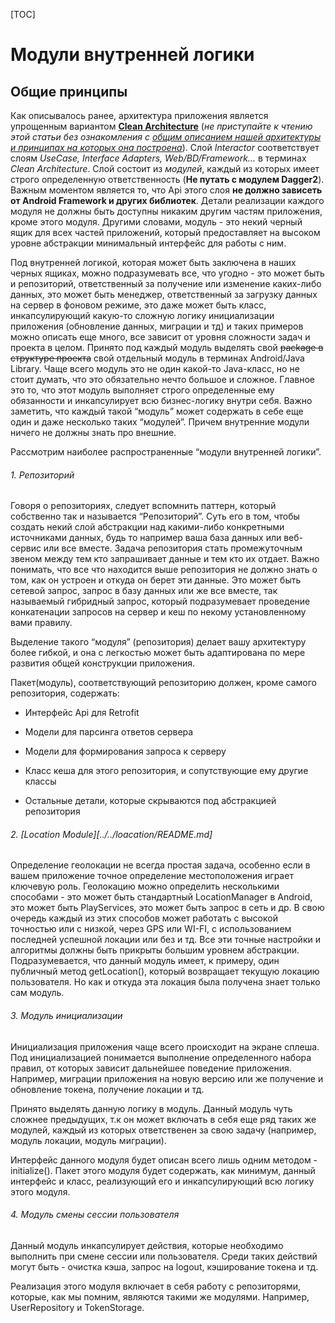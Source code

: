[TOC]

# Модули внутренней логики

## Общие принципы

Как описывалось ранее, архитектура приложения является упрощенным вариантом
[**Clean Architecture**][clean] (*не приступайте к чтению этой статьи без ознакомления с
[общим описанием нашей архитектуры и принципах на которых она построена][archs]*).
Слой *Interactor* соответствует слоям *UseCase, Interface Adapters, Web/BD/Framework…*
в терминах *Clean Architecture*. Слой состоит из *модулей*, каждый из которых
имеет строго определенную ответственность (**Не путать с модулем Dagger2**).
Важным моментом является то, что Api этого слоя **не должно зависеть от
Android Framework и других библиотек**. Детали реализации каждого модуля
не должны быть доступны никаким другим частям приложения, кроме этого модуля.
Другими словами, модуль - это некий черный ящик для всех частей приложений,
который предоставляет на высоком уровне абстракции минимальный интерфейс
для работы с ним.

Под внутренней логикой, которая может быть заключена в наших черных ящиках,
можно подразумевать все, что угодно - это может быть и репозиторий,
ответственный за получение или изменение каких-либо данных, это может быть
менеджер, ответственный за загрузку данных на сервер в фоновом режиме,
это даже может быть класс, инкапсулирующий какую-то сложную логику
инициализации приложения (обновление данных, миграции и тд) и таких примеров
можно описать еще много, все зависит от уровня сложности задач и проекта
в целом. Принято под каждый модуль выделять свой ~~package в структуре проекта~~
свой отдельный модуль в терминах Android/Java Library.
Чаще всего модуль это не один какой-то Java-класс, но не стоит думать,
что это обязательно нечто большое и сложное. Главное это то, что этот модуль
выполняет строго определенные ему обязанности и инкапсулирует всю бизнес-логику
внутри себя. Важно заметить, что каждый такой “модуль” может содержать в себе
еще один и даже несколько таких “модулей”. Причем внутренние модули ничего не
должны знать про внешние.

Рассмотрим наиболее распространенные “модули внутренней логики”.

###### 1. Репозиторий

Говоря о репозиториях, следует вспомнить паттерн, который собственно
так и называется “Репозиторий”. Суть его в том, чтобы создать некий слой
абстракции над какими-либо конкретными источниками данных, будь то например
ваша база данных или веб-сервис или все вместе. Задача репозитория стать
промежуточным звеном между тем кто запрашивает данные и тем кто их отдает.
Важно понимать, что все что находится выше репозитория не должно знать о том,
как он устроен и откуда он берет эти данные. Это может быть сетевой запрос,
запрос в базу данных или же все вместе, так называемый гибридный запрос,
который подразумевает проведение конкатенации запросов на сервер и кеш по
некому установленному вами правилу.

Выделение такого “модуля” (репозитория) делает вашу архитектуру более гибкой,
и она с легкостью может быть адаптирована по мере развития общей конструкции
приложения.

Пакет(модуль), соответствующий репозиторию должен, кроме самого репозитория,
содержать:

- Интерфейс Api для Retrofit

- Модели для парсинга ответов сервера

- Модели для формирования запроса к серверу

- Класс кеша для этого репозитория, и сопутствующие ему другие классы

- Остальные детали, которые скрываются под абстракцией репозитория


###### 2. [Location Module][../../loacation/README.md]

Определение геолокации не всегда простая задача, особенно если в вашем
приложение точное определение местоположения играет ключевую роль.
Геолокацию можно определить несколькими способами - это может быть
стандартный LocationManager в Android, это может быть PlayServices, это
может быть запрос в сеть и др. В свою очередь каждый из этих способов может
работать с высокой точностью или с низкой, через GPS или WI-FI, с использованием
последней успешной локации или без и тд. Все эти точные настройки и алгоритмы
должны быть прикрыты большим уровнем абстракции. Подразумевается, что данный
модуль имеет, к примеру, один публичный метод getLocation(), который возвращает
текущую локацию пользователя. Но как и откуда эта локация была получена знает
только сам модуль.

###### 3. Модуль инициализации

Инициализация приложения чаще всего происходит на экране сплеша.
Под инициализацией понимается выполнение определенного набора правил, от
которых зависит дальнейшее поведение приложения. Например, миграции приложения
на новую версию или же получение и обновление токена, получение локации и тд.

Принято выделять данную логику в модуль. Данный модуль чуть сложнее предыдущих,
т.к он может включать в себя еще ряд таких же модулей, каждый из которых
ответственен за свою задачу (например, модуль локации, модуль миграции).

Интерфейс данного модуля будет описан всего лишь одним методом - initialize().
Пакет этого модуля будет содержать, как минимум, данный интерфейс и класс,
реализующий его и инкапсулирующий всю логику этого модуля.

###### 4. Модуль смены сессии пользователя

Данный модуль инкапсулирует действия, которые необходимо выполнить при
смене сессии или пользователя. Среди таких действий могут быть - очистка
кэша, запрос на logout, кэширование токена и тд.

Реализация этого модуля включает в себя работу с репозиторями, которые,
как мы помним, являются такими же модулями. Например, UserRepository и TokenStorage.

[archs]: ../common/architect.md
[clean]: https://8thlight.com/blog/uncle-bob/2012/08/13/the-clean-architecture.html